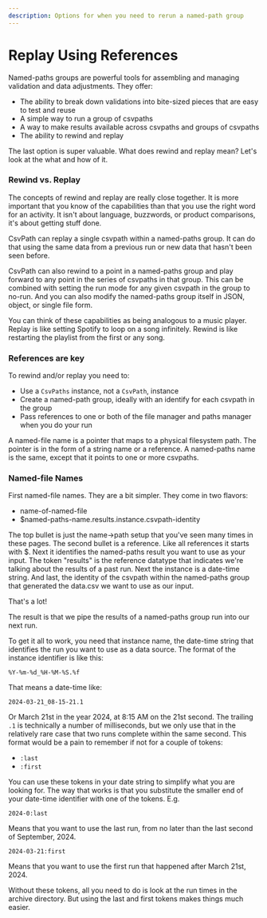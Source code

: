 ```yaml
---
description: Options for when you need to rerun a named-path group
---
```


# Replay Using References

Named-paths groups are powerful tools for assembling and managing validation and data adjustments. They offer:&#x20;

* The ability to break down validations into bite-sized pieces that are easy to test and reuse
* A simple way to run a group of csvpaths
* A way to make results available across csvpaths and groups of csvpaths
* The ability to rewind and replay

The last option is super valuable. What does rewind and replay mean? Let's look at the what and how of it.

### Rewind vs. Replay

The concepts of rewind and replay are really close together. It is more important that you know of the capabilities than that you use the right word for an activity. It isn't about language, buzzwords, or product comparisons, it's about getting stuff done.

CsvPath can replay a single csvpath within a named-paths group. It can do that using the same data from a previous run or new data that hasn't been seen before.&#x20;

CsvPath can also rewind to a point in a named-paths group and play forward to any point in the series of csvpaths in that group. This can be combined with setting the run mode for any given csvpath in the group to no-run. And you can also modify the named-paths group itself in JSON, object, or single file form.&#x20;

You can think of these capabilities as being analogous to a music player. Replay is like setting Spotify to loop on a song infinitely. Rewind is like restarting the playlist from the first or any song.

### References are key

To rewind and/or replay you need to:

* Use a `CsvPaths` instance, not a `CsvPath`, instance
* Create a named-path group, ideally with an identify for each csvpath in the group
* Pass references to one or both of the file manager and paths manager when you do your run

A named-file name is a pointer that maps to a physical filesystem path. The pointer is in the form of a string name or a reference. A named-paths name is the same, except that it points to one or more csvpaths.&#x20;

### Named-file Names

First named-file names. They are a bit simpler. They come in two flavors:&#x20;

* name-of-named-file
* $named-paths-name.results.instance.csvpath-identity

The top bullet is just the name->path setup that you've seen many times in these pages. The second bullet is a reference. Like all references it starts with $. Next it identifies the named-paths result you want to use as your input. The token "results" is the reference datatype that indicates we're talking about the results of a past run. Next the instance is a date-time string. And last, the identity of the csvpath within the named-paths group that generated the data.csv we want to use as our input.

That's a lot!

The result is that we pipe the results of a named-paths group run into our next run.&#x20;

To get it all to work, you need that instance name, the date-time string that identifies the run you want to use as a data source. The format of the instance identifier is like this:&#x20;

`%Y-%m-%d_%H-%M-%S.%f`

That means a date-time like:&#x20;

`2024-03-21_08-15-21.1`

Or March 21st in the year 2024, at 8:15 AM on the 21st second. The trailing `.1` is technically a number of milliseconds, but we only use that in the relatively rare case that two runs complete within the same second. This format would be a pain to remember if not for a couple of tokens:&#x20;

* `:last`
* `:first`

You can use these tokens in your date string to simplify what you are looking for. The way that works is that you substitute the smaller end of your date-time identifier with one of the tokens. E.g.

`2024-0:last`

Means that you want to use the last run, from no later than the last second of September, 2024.&#x20;

`2024-03-21:first`

Means that you want to use the first run that happened after March 21st, 2024.&#x20;

Without these tokens, all you need to do is look at the run times in the archive directory. But using the last and first tokens makes things much easier.



